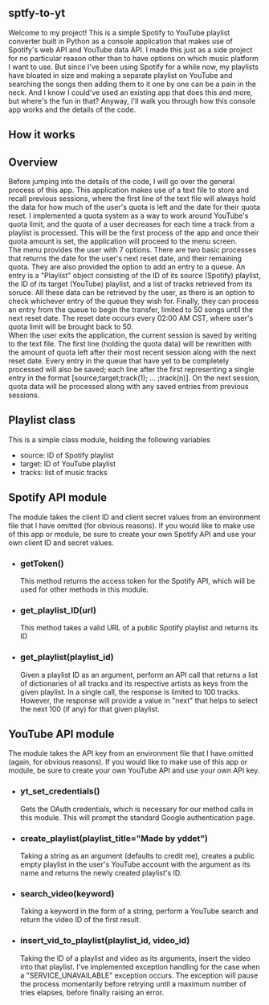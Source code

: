 <section>
<h1>sptfy-to-yt</h1>

<p>
  Welcome to my project! This is a simple Spotify to YouTube playlist converter built in Python as a console application that makes use of Spotify's web API and YouTube data API. I made this just as a side project for no particular reason other than to have options on which music platform I want to use. But since I've been using Spotify for a while now, my playlists have bloated in size and making a separate playlist on YouTube and searching the songs then adding them to it one by one can be a pain in the neck. And I know I could've used an existing app that does this and more, but where's the fun in that? Anyway, I'll walk you through how this console app works and the details of the code.
</p>
</section>

<section>
  <h1>How it works</h2>

  <h2>Overview</h2>

  <p>
    Before jumping into the details of the code, I will go over the general process of this app. This application makes use of a text file to store and recall previous sessions, where the first line of the text file will always hold the data for how much of the user's quota is left and the date for their quota reset. I implemented a quota system as a way to work around YouTube's quota limit, and the quota of a user decreases for each time a track from a playlist is processed. This will be the first process of the app and once their quota amount is set, the application will proceed to the menu screen. 
    <br> 
    The menu provides the user with 7 options. There are two basic processes that returns the date for the user's next reset date, and their remaining quota. They are also provided the option to add an entry to a queue. An entry is a "Playlist" object consisting of the ID of its source (Spotify) playlist, the ID of its target (YouTube) playlist, and a list of tracks retrieved from its soruce. All these data can be retrieved by the user, as there is an option to check whichever entry of the queue they wish for. Finally, they can process an entry from the queue to begin the transfer, limited to 50 songs until the next reset date. The reset date occurs every 02:00 AM CST, where user's quota limit will be brought back to 50. 
    <br>
    When the user exits the application, the current session is saved by writing to the text file. The first line (holding the quota data) will be rewritten with the amount of quota left after their most recent session along with the next reset date. Every entry in the queue that have yet to be completely processed will also be saved; each line after the first representing a single entry in the format [source;target;track(1); ... ;track(n)]. On the next session, quota data will be processed along with any saved entries from previous sessions.
  </p>

  <h2>Playlist class</h2>

  <p>
    This is a simple class module, holding the following variables
    <ul>
      <li>source: ID of Spotify playlist</li>
      <li>target: ID of YouTube playlist</li>
      <li>tracks: list of music tracks</li>
    </ul>
  </p>

  <h2>Spotify API module</h2>

  <p>
    The module takes the client ID and client secret values from an environment file that I have omitted (for obvious reasons). If you would like to make use of this app or module, be sure to create your own Spotify API and use your own client ID and secret values.
  </p>

  <ul>
    <li>
      <h3>getToken()</h3>
      <p>
        This method returns the access token for the Spotify API, which will be used for other methods in this module.
      </p>
    </li>
        <li>
      <h3>get_playlist_ID(url)</h3>
      <p>
        This method takes a valid URL of a public Spotify playlist and returns its ID
      </p>
    </li>
        <li>
      <h3>get_playlist(playlist_id)</h3>
      <p>
        Given a playlist ID as an argument, perform an API call that returns a list of dictionaries of all tracks and its respective artists as keys from the given playlist. In a single call, the response is limited to 100 tracks. However, the response will provide a value in "next" that helps to select the next 100 (if any) for that given playlist.
      </p>
    </li>
  </ul>

  <h2>YouTube API module</h2>
    
  <p>
    The module takes the API key from an environment file that I have omitted (again, for obvious reasons). If you would like to make use of this app or module, be sure to create your own YouTube API and use your own API key.
  </p>

  <ul>
    <li>
      <h3>yt_set_credentials()</h3>
      <p>
        Gets the OAuth credentials, which is necessary for our method calls in this module. This will prompt the standard Google authentication page.
      </p>
    </li>
    <li>
      <h3>create_playlist(playlist_title="Made by yddet")</h3>
      <p>
        Taking a string as an argument (defaults to credit me), creates a public empty playlist in the user's YouTube account with the argument as its name and returns the newly created playlist's ID.
      </p>
    </li>
    <li>
      <h3>search_video(keyword)</h3>
      <p>
        Taking a keyword in the form of a string, perform a YouTube search and return the video ID of the first result.
      </p>
    </li>
    <li>
      <h3>insert_vid_to_playlist(playlist_id, video_id)</h3>
      <p>
        Taking the ID of a playlist and video as its arguments, insert the video into that playlist. I've implemented exception handling for the case when a "SERVICE_UNAVAILABLE" exception occurs. The exception will pause the process momentarily before retrying until a maximum number of tries elapses, before finally raising an error.
      </p>
    </li>
  </ul>

</section>

